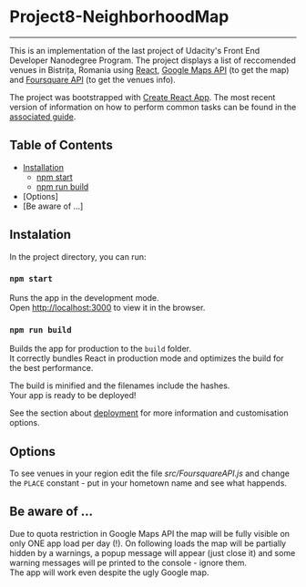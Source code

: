 # Project8-NeighborhoodMap

---
This is an implementation of the last project of Udacity's Front End Developer Nanodegree Program. The project displays a list of reccomended venues in Bistrița, Romania using [React](https://reactjs.org/), [Google Maps API](https://developers.google.com/maps/documentation/javascript/tutorial) (to get the map) and [Foursquare API](https://developer.foursquare.com/places-api) (to get the venues info).

The project was bootstrapped with [Create React App](https://github.com/facebookincubator/create-react-app). The most recent version of information on how to perform common tasks can be found in the [associated guide](https://github.com/facebookincubator/create-react-app/blob/master/packages/react-scripts/template/README.md).

## Table of Contents

- [Installation](#instalation)
  - [npm start](#npm-start)
  - [npm run build](#npm-run-build)
- [Options]
- [Be aware of ...]

## Instalation

In the project directory, you can run:

### `npm start`

Runs the app in the development mode.<br>
Open [http://localhost:3000](http://localhost:3000) to view it in the browser.

### `npm run build`

Builds the app for production to the `build` folder.<br>
It correctly bundles React in production mode and optimizes the build for the best performance.

The build is minified and the filenames include the hashes.<br>
Your app is ready to be deployed!

See the section about [deployment](https://github.com/facebook/create-react-app/blob/master/packages/react-scripts/template/README.md#deployment) for more information and customisation options.

## Options

To see venues in your region edit the file *src/FoursquareAPI.js* and change the `PLACE` constant - put in your hometown name and see what happends.

## Be aware of ...

Due to quota restriction in Google Maps API the map will be fully visible on only ONE app load per day (!). On following loads the map will be partially hidden by a warnings, a popup message will appear (just close it) and some warning messages will pe printed to the console - ignore them.<br>The app will work even despite the ugly Google map.